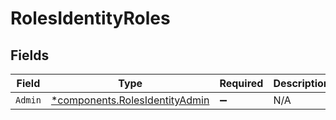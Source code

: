# RolesIdentityRoles


## Fields

| Field                                                                           | Type                                                                            | Required                                                                        | Description                                                                     |
| ------------------------------------------------------------------------------- | ------------------------------------------------------------------------------- | ------------------------------------------------------------------------------- | ------------------------------------------------------------------------------- |
| `Admin`                                                                         | [*components.RolesIdentityAdmin](../../models/components/rolesidentityadmin.md) | :heavy_minus_sign:                                                              | N/A                                                                             |